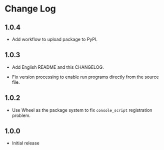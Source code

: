 # Change Log

## 1.0.4

- Add workflow to upload package to PyPI.

## 1.0.3

- Add English README and this CHANGELOG.

- Fix version processing to enable run programs directly from the source file.

## 1.0.2

- Use Wheel as the package system to fix `console_script` registration problem.

## 1.0.0

- Initial release